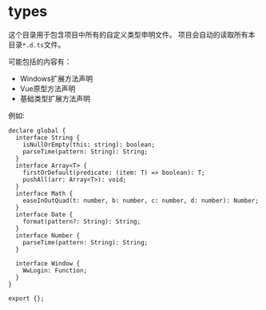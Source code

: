 # types

这个目录用于包含项目中所有的自定义类型申明文件。
项目会自动的读取所有本目录`*.d.ts`文件。

可能包括的内容有：
- Windows扩展方法声明
- Vue原型方法声明
- 基础类型扩展方法声明

例如:
```
declare global {
  interface String {
    isNullOrEmpty(this: string): boolean;
    parseTime(pattern: String): String;
  }
  interface Array<T> {
    firstOrDefault(predicate: (item: T) => boolean): T;
    pushAll(arr: Array<T>): void;
  }
  interface Math {
    easeInOutQuad(t: number, b: number, c: number, d: number): Number;
  }
  interface Date {
    format(pattern?: String): String;
  }
  interface Number {
    parseTime(pattern: String): String;
  }

  interface Window {
    WwLogin: Function;
  }
}

export {};

```
